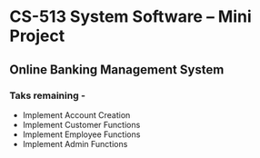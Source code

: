 # CS-513 System Software – Mini Project

## Online Banking Management System

### Taks remaining -

- Implement Account Creation
- Implement Customer Functions
- Implement Employee Functions
- Implement Admin Functions
